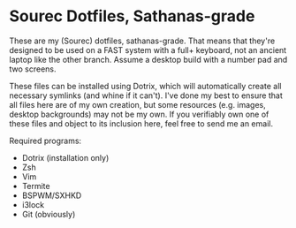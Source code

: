 # Sourec Dotfiles, Sathanas-grade

These are my (Sourec) dotfiles, sathanas-grade. That means
that they're designed to be used on a FAST system with a full+
keyboard, not an ancient laptop like the other branch. Assume a
desktop build with a number pad and two screens.

These files can be installed using Dotrix, which will automatically
create all necessary symlinks (and whine if it can't). I've done my
best to ensure that all files here are of my own creation, but some
resources (e.g. images, desktop backgrounds) may not be my own. If
you verifiably own one of these files and object to its inclusion
here, feel free to send me an email.

Required programs:

* Dotrix (installation only)
* Zsh
* Vim
* Termite
* BSPWM/SXHKD
* i3lock
* Git (obviously)
